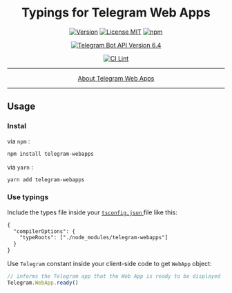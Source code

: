 <h1 align="center">Typings for Telegram Web Apps</h1>

<p align="center">
<a href="https://npmjs.com/package/telegram-webapps"><img alt="Version" src="https://img.shields.io/npm/v/telegram-webapps"/></a>
<a href="https://npmjs.com/package/telegram-webapps"><img alt="License MIT" src="https://img.shields.io/npm/l/telegram-webapps"/></a>
<a href="https://npmjs.com/package/telegram-webapps"><img alt="npm" src="https://img.shields.io/npm/dt/telegram-webapps"/></a>
</p>
<p align="center">
<a href="https://core.telegram.org/bots/webapps"><img alt="Telegram Bot API Version 6.4" src="https://img.shields.io/badge/Telegram%20Bot%20API-6.4-blue.svg?style=logo=telegram"/></a>
</p>
<p align="center">
<a href="https://github.com/DavisDmitry/telegram-webapps/actions/workflows/lint.yml"><img alt="CI Lint" src="https://github.com/DavisDmitry/telegram-webapps/actions/workflows/lint.yml/badge.svg"/></a>
</p>

---

<p align="center"><a href="https://core.telegram.org/bots/webapps">About Telegram Web Apps</a></p>

---

## Usage

### Instal

via `npm` :

```bash
npm install telegram-webapps
```

via `yarn` :

```bash
yarn add telegram-webapps
```

### Use typings

Include the types file inside your [ `tsconfig.json` ](https://www.typescriptlang.org/docs/handbook/tsconfig-json.html) file like this:

```diff
{
  "compilerOptions": {
    "typeRoots": ["./node_modules/telegram-webapps"]
  }
}
```

Use `Telegram` constant inside your client-side code to get `WebApp` object:

```typescript
// informs the Telegram app that the Web App is ready to be displayed
Telegram.WebApp.ready()
```

